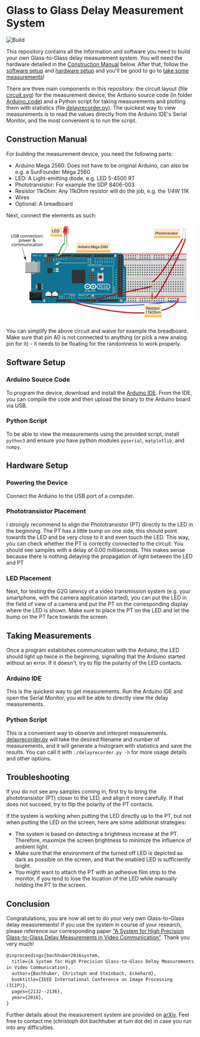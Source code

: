 # Glass to Glass Delay Measurement System

![Build](https://github.com/cbachhuber/G2GDelay/actions/workflows/build_arduino_code.yml/badge.svg)

This repository contains all the information and software you need to build your own Glass-to-Glass delay measurement system. You will need the hardware detailed in the [Construction Manual](#construction-manual) below. After that, follow the [software setup](#software-setup) and [hardware setup](#hardware-setup) and you'll be good to go to [take some measurements](#taking-measurements)!

There are three main components in this repository: the circuit layout (file [circuit.svg](circuit.svg)) for the measurement device, the Arduino source code (in folder [Arduino_code](Arduino_code)) and a Python script for taking measurements and plotting them with statistics (file [delayrecorder.py](delayrecorder.py)). The quickest way to view measurements is to read the values directly from the Arduino IDE's Serial Monitor, and the most convenient is to run the script.

## Construction Manual

For building the measurement device, you need the following parts:
- Arduino Mega 2560: Does not have to be original Arduino, can also be e.g. a SunFounder Mega 2560
- LED: A Light-emitting diode, e.g. LED 5-4500 RT
- Phototransistor: For example the SDP 8406-003
- Resistor 11kOhm: Any 11kOhm resistor will do the job, e.g. the 1/4W 11K
- Wires
- Optional: A breadboard

Next, connect the elements as such:

<p align="center">
  <img width="960" src="./circuit.svg">
</p>

You can simplify the above circuit and waive for example the breadboard.
Make sure that pin A0 is not connected to anything (or pick a new analog pin for it) - it needs to be floating for the randomness to work properly.

## Software Setup

### Arduino Source Code
To program the device, download and install the [Arduino IDE](https://www.arduino.cc/en/Main/Software). From the IDE, you can compile the code and then upload the binary to the Arduino board via USB.

### Python Script
To be able to view the measurements using the provided script, install `python3` and ensure you have python modules `pyserial`, `matplotlib`, and `numpy`.

## Hardware Setup

### Powering the Device
Connect the Arduino to the USB port of a computer.

### Phototransistor Placement
I strongly recommend to align the Phototransistor (PT) directly to the LED in the beginning. The PT has a little bump on one side, this should point towards the LED and be very close to it and even touch the LED. This way, you can check whether the PT is correctly connected to the circuit. You should see samples with a delay of 0.00 milliseconds. This makes sense because there is nothing delaying the propagation of light between the LED and PT

### LED Placement
Next, for testing the G2G latency of a video transmission system (e.g. your smartphone, with the camera application started), you can put the LED in the field of view of a camera and put the PT on the corresponding display where the LED is shown. Make sure to place the PT on the LED and let the bump on the PT face towards the screen.

## Taking Measurements

Once a program establishes communication with the Arduino, the LED should light up twice in the beginning, signalling that the Arduino started without an error. If it doesn't, try to flip the polarity of the LED contacts.

### Arduino IDE
This is the quickest way to get measurements. Run the Arduino IDE and open the Serial Monitor, you will be able to directly view the delay measurements.

### Python Script
This is a convenient way to observe and interpret measurements. [delayrecorder.py](delayrecorder.py) will take the desired filename and number of measurements, and it will generate a histogram with statistics and save the results. You can call it with `./delayrecorder.py -h` for more usage details and other options.

## Troubleshooting

If you do not see any samples coming in, first try to bring the phototransistor (PT) closer to the LED, and align it more carefully. If that does not succeed, try to flip the polarity of the PT contacts.

If the system is working when putting the LED directly up to the PT, but not when putting the LED on the screen, here are some additional strategies:
- The system is based on detecting a brightness increase at the PT. Therefore, maximize the screen brightness to minimize the influence of ambient light.
- Make sure that the environment of the turned off LED is depicted as dark as possible on the screen, and that the enabled LED is sufficiently bright.
- You might want to attach the PT with an adhesive film strip to the monitor, if you tend to lose the location of the LED while manually holding the PT to the screen.

## Conclusion

Congratulations, you are now all set to do your very own Glass-to-Glass delay measurements! If you use the system in course of your research, please reference our corresponding paper ["A System for High Precision Glass-to-Glass Delay Measurements in Video Communication"](https://doi.org/10.1109/ICIP.2016.7532735). Thank you very much!

    @inproceedings{bachhuber2016system,
      title={A System for High Precision Glass-to-Glass Delay Measurements in Video Communication},
      author={Bachhuber, Christoph and Steinbach, Eckehard},
      booktitle={IEEE International Conference on Image Processing (ICIP)},
      pages={2132--2136},
      year={2016},
    }

Further details about the measurement system are provided on [arXiv](https://arxiv.org/abs/1510.01134v1). Feel free to contact me (christoph dot bachhuber at tum dot de) in case you run into any difficulties.
